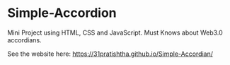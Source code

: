 # Simple-Accordion
Mini Project using HTML, CSS and JavaScript. Must Knows about Web3.0 accordians.

See the website here:
https://31pratishtha.github.io/Simple-Accordian/
